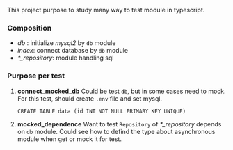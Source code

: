 This project purpose to study many way to test module in typescript.

### Composition

- _db_ : initialize _mysql2_ by `db` module
- _index_: connect database by `db` module
- _\*\_repository_: module handling sql

### Purpose per test

1. **connect_mocked_db**
   Could be test `db`, but in some cases need to mock.
   For this test, should create `.env` file and set mysql.

   ```
   CREATE TABLE data (id INT NOT NULL PRIMARY KEY UNIQUE)
   ```

2. **mocked_dependence**
   Want to test `Repository` of _\*\_repository_ depends on `db` module.
   Could see how to defind the type about asynchronous module when get or mock it for test.
